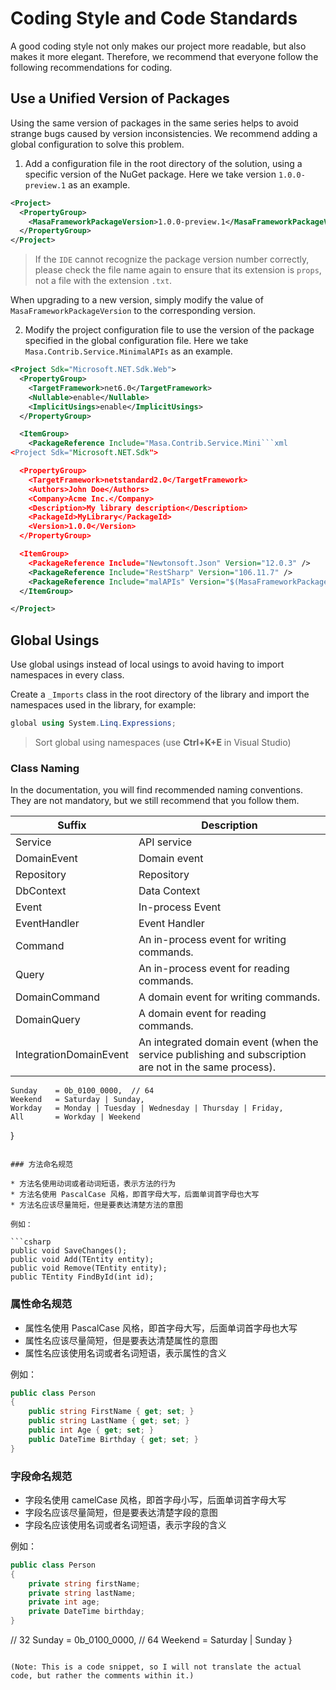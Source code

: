﻿# Coding Style and Code Standards

A good coding style not only makes our project more readable, but also makes it more elegant. Therefore, we recommend that everyone follow the following recommendations for coding.

## Use a Unified Version of Packages

Using the same version of packages in the same series helps to avoid strange bugs caused by version inconsistencies. We recommend adding a global configuration to solve this problem.

1. Add a configuration file in the root directory of the solution, using a specific version of the NuGet package. Here we take version `1.0.0-preview.1` as an example.

```xml Directory.Build.props
<Project>
  <PropertyGroup>
    <MasaFrameworkPackageVersion>1.0.0-preview.1</MasaFrameworkPackageVersion>
  </PropertyGroup>
</Project>
```

> If the `IDE` cannot recognize the package version number correctly, please check the file name again to ensure that its extension is `props`, not a file with the extension `.txt`.

When upgrading to a new version, simply modify the value of `MasaFrameworkPackageVersion` to the corresponding version.

2. Modify the project configuration file to use the version of the package specified in the global configuration file. Here we take `Masa.Contrib.Service.MinimalAPIs` as an example.

```xml XXX.csproj
<Project Sdk="Microsoft.NET.Sdk.Web">
  <PropertyGroup>
    <TargetFramework>net6.0</TargetFramework>
    <Nullable>enable</Nullable>
    <ImplicitUsings>enable</ImplicitUsings>
  </PropertyGroup>

  <ItemGroup>
    <PackageReference Include="Masa.Contrib.Service.Mini```xml
<Project Sdk="Microsoft.NET.Sdk">

  <PropertyGroup>
    <TargetFramework>netstandard2.0</TargetFramework>
    <Authors>John Doe</Authors>
    <Company>Acme Inc.</Company>
    <Description>My library description</Description>
    <PackageId>MyLibrary</PackageId>
    <Version>1.0.0</Version>
  </PropertyGroup>

  <ItemGroup>
    <PackageReference Include="Newtonsoft.Json" Version="12.0.3" />
    <PackageReference Include="RestSharp" Version="106.11.7" />
    <PackageReference Include="malAPIs" Version="$(MasaFrameworkPackageVersion)" />
  </ItemGroup>

</Project>
```

## Global Usings

Use global usings instead of local usings to avoid having to import namespaces in every class.

Create a `_Imports` class in the root directory of the library and import the namespaces used in the library, for example:

```csharp Imports.cs
global using System.Linq.Expressions;
```

> Sort global using namespaces (use **Ctrl+K+E** in Visual Studio)

### Class Naming

In the documentation, you will find recommended naming conventions. They are not mandatory, but we still recommend that you follow them.

| Suffix           | Description                                                                                                                                |
|------------------|--------------------------------------------------------------------------------------------------------------------------------------------|
| Service          | API service                                                                                                                                |
| DomainEvent      | Domain event                                                                                                                               || DomainService | Domain Service |
| Repository | Repository |
| DbContext | Data Context |
| Event | In-process Event |
| EventHandler | Event Handler || DomainEventHandler | A handler for domain events.                                                                                                                       |
| Command            | An in-process event for writing commands.                                                                                                           |
| Query              | An in-process event for reading commands.                                                                                                           |
| DomainCommand      | A domain event for writing commands.                                                                                                                |
| DomainQuery        | A domain event for reading commands.                                                                                                                |
| IntegrationDomainEvent | An integrated domain event (when the service publishing and subscription are not in the same process).                                          |// 32
    Sunday    = 0b_0100_0000,  // 64
    Weekend   = Saturday | Sunday,
    Workday   = Monday | Tuesday | Wednesday | Thursday | Friday,
    All       = Workday | Weekend
}
```

### 方法命名规范

* 方法名使用动词或者动词短语，表示方法的行为
* 方法名使用 PascalCase 风格，即首字母大写，后面单词首字母也大写
* 方法名应该尽量简短，但是要表达清楚方法的意图

例如：

```csharp
public void SaveChanges();
public void Add(TEntity entity);
public void Remove(TEntity entity);
public TEntity FindById(int id);
```

### 属性命名规范

* 属性名使用 PascalCase 风格，即首字母大写，后面单词首字母也大写
* 属性名应该尽量简短，但是要表达清楚属性的意图
* 属性名应该使用名词或者名词短语，表示属性的含义

例如：

```csharp
public class Person
{
    public string FirstName { get; set; }
    public string LastName { get; set; }
    public int Age { get; set; }
    public DateTime Birthday { get; set; }
}
```

### 字段命名规范

* 字段名使用 camelCase 风格，即首字母小写，后面单词首字母大写
* 字段名应该尽量简短，但是要表达清楚字段的意图
* 字段名应该使用名词或者名词短语，表示字段的含义

例如：

```csharp
public class Person
{
    private string firstName;
    private string lastName;
    private int age;
    private DateTime birthday;
}
``````
// 32
    Sunday    = 0b_0100_0000,  // 64
    Weekend   = Saturday | Sunday
}
```

(Note: This is a code snippet, so I will not translate the actual code, but rather the comments within it.)